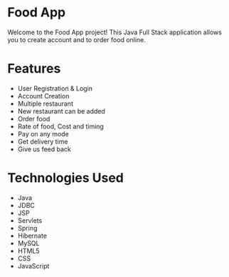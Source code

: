 # Food App

Welcome to the Food App project! This Java Full Stack application allows you to create account and to order food online.

# Features
- User Registration & Login
- Account Creation
- Multiple restaurant
- New restaurant can be added
- Order food
- Rate of food, Cost and timing 
- Pay on any mode
- Get delivery time
- Give us feed back

# Technologies Used
- Java
- JDBC 
- JSP
- Servlets
- Spring
- Hibernate
- MySQL
- HTML5
- CSS
- JavaScript
